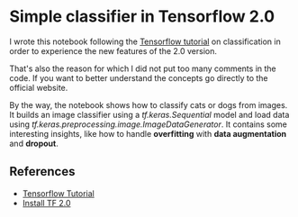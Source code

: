 # Simple classifier in Tensorflow 2.0

I wrote this notebook following the [Tensorflow tutorial](https://www.tensorflow.org/tutorials/images/classification) on classification in order to experience the new features of the 2.0 version.

That's also the reason for which I did not put too many comments in the code. If you want to better understand the concepts go directly to the official website.

By the way, the notebook shows how to classify cats or dogs from images. It builds an image classifier using a *tf.keras.Sequential* model and load data using *tf.keras.preprocessing.image.ImageDataGenerator*. It contains some interesting insights, like how to handle **overfitting** with **data augmentation** and **dropout**.

## References

- [Tensorflow Tutorial](https://www.tensorflow.org/tutorials/images/classification)
- [Install TF 2.0](https://www.tensorflow.org/install)
